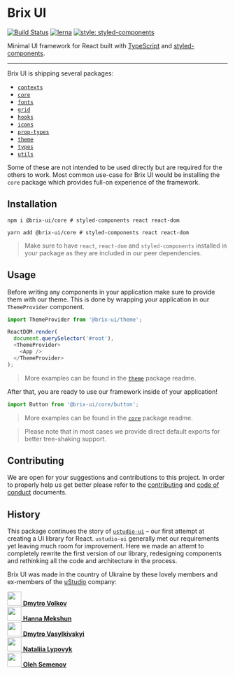 # Brix UI

[![Build Status](https://travis-ci.com/drizzer14/ustudio-ui.svg?branch=master)](https://travis-ci.com/drizzer14/ustudio-ui)
[![lerna](https://img.shields.io/badge/maintained%20with-lerna-cc00ff.svg)](https://lerna.js.org/)
[![style: styled-components](https://img.shields.io/badge/style-%F0%9F%92%85%20styled--components-orange.svg?colorB=daa357&colorA=db748e)](https://github.com/styled-components/styled-components)

Minimal UI framework for React built with [TypeScript](https://github.com/microsoft/TypeScript) and [styled-components](https://github.com/styled-components/styled-components).

---

Brix UI is shipping several packages:

- [`contexts`](packages/contexts/README.md)
- [`core`](packages/core/README.md)
- [`fonts`](packages/fonts/README.md)
- [`grid`](packages/grid/README.md)
- [`hooks`](packages/hooks/README.md)
- [`icons`](packages/icons/README.md)
- [`prop-types`](packages/prop-types/README.md)
- [`theme`](packages/theme/README.md)
- [`types`](packages/types/README.md)
- [`utils`](packages/utils/README.md)

Some of these are not intended to be used directly but are required for the others to work.
Most common use-case for Brix UI would be installing the `core` package which provides full-on experience of the framework.

## Installation

```shell script
npm i @brix-ui/core # styled-components react react-dom
```

```shell script
yarn add @brix-ui/core # styled-components react react-dom
```

> Make sure to have `react`, `react-dom` and `styled-components` installed in your package as they are included in our peer dependencies.

## Usage

Before writing any components in your application make sure to provide them with our theme.
This is done by wrapping your application in our `ThemeProvider` component.

```typescript jsx
import ThemeProvider from '@brix-ui/theme';

ReactDOM.render(
  document.querySelector('#root'),
  <ThemeProvider>
    <App />
  </ThemeProvider>
);
```

> More examples can be found in the [`theme`](packages/theme/README.md) package readme.

After that, you are ready to use our framework inside of your application!

```typescript jsx
import Button from '@brix-ui/core/button';
```

> More examples can be found in the [`core`](packages/core/README.md) package readme.

> Please note that in most cases we provide direct default exports for better tree-shaking support.

## Contributing

We are open for your suggestions and contributions to this project. In order to properly help us get better
please refer to the [contributing](CONTRIBUTING.md) and [code of conduct](CODE_OF_CONDUCT.md) documents.

## History

This package continues the story of [`ustudio-ui`](https://github.com/uStudioCompany/ustudio-ui) – our first attempt at creating a UI library for React.
`ustudio-ui` generally met our requirements yet leaving much room for improvement.
Here we made an attemt to completely rewrite the first version of our library, redesigning components and rethinking
all the code and architecture in the process.

Brix UI was made in the country of Ukraine by these lovely members and ex-members
of the [uStudio](https://github.com/uStudioCompany) company:

<div>
    <div>
        <a href="https://github.com/mrrotberry" target="_blank">
            <img src="https://avatars1.githubusercontent.com/u/29091197?s=460&u=97519abf2b9d620bd4d534a5c843dc1910efcbbf&v=4" width="32" />
            <strong>Dmytro Volkov</strong>
        </a>
    </div>
    <div>
        <a href="https://github.com/annisokay97" target="_blank">
            <img src="https://avatars3.githubusercontent.com/u/23137619?s=460&v=4" width="32" />
            <strong>Hanna Mekshun</strong>
        </a>
    </div>
    <div>
        <a href="https://github.com/drizzer14" target="_blank">
            <img src="https://avatars0.githubusercontent.com/u/1790097?s=460&u=b8a51c672422bb0e3b2b922be3bb87bbd197d1fa&v=4" width="32" />
            <strong>Dmytro Vasylkivskyi</strong>
        </a>
    </div> 
   <div>
        <a href="https://github.com/natalia-lypovyk" target="_blank">
            <img src="https://avatars1.githubusercontent.com/u/58652925?s=460&v=4" width="32" />
            <strong>Nataliia Lypovyk</strong>
        </a>
    </div>   
    <div>
        <a href="https://github.com/semenov-ol" target="_blank">
            <img src="https://avatars3.githubusercontent.com/u/56276169?s=460&v=4" width="32" />
            <strong>Oleh Semenov</strong>
        </a>
    </div>
</div>
